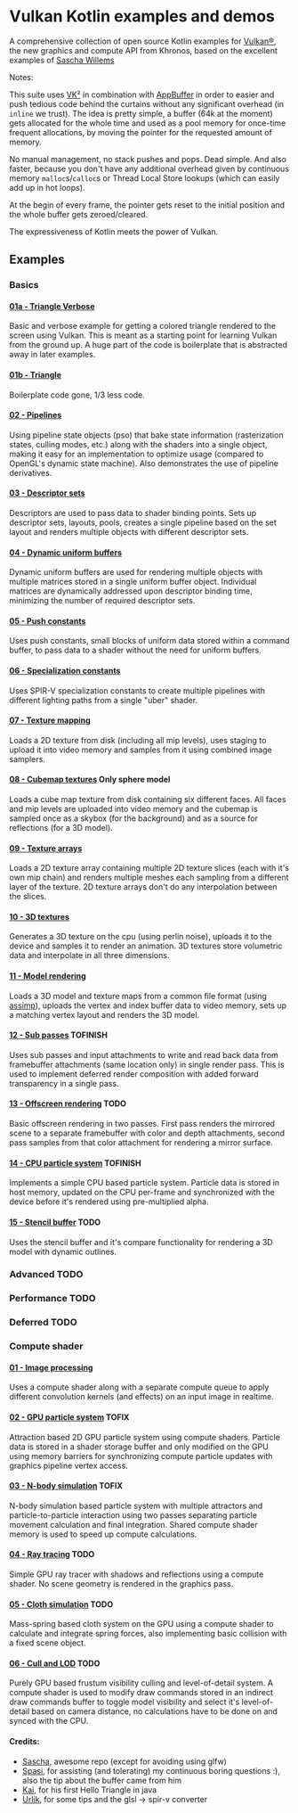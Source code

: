 # Vulkan Kotlin examples and demos

A comprehensive collection of open source Kotlin examples for [Vulkan®](https://www.khronos.org/vulkan/), the new graphics and compute API from Khronos, based on the excellent examples of [Sascha Willems](https://github.com/SaschaWillems/Vulkan)

Notes:

This suite uses [VK²](https://github.com/kotlin-graphics/vkk) in combination with [AppBuffer](https://github.com/kotlin-graphics/appBuffer) in order to easier and push tedious code behind the curtains without any significant overhead (in `inline` we trust). The idea is pretty simple, a buffer (64k at the moment) gets allocated for the whole time and used as a pool memory for once-time frequent allocations, by moving the pointer for the requested amount of memory. 

No manual management, no stack pushes and pops. Dead simple. And also faster, because you don't have any additional overhead given by continuous memory `malloc`s/`calloc`s or Thread Local Store lookups (which can easily add up in hot loops).

At the begin of every frame, the pointer gets reset to the initial position and the whole buffer gets zeroed/cleared.

The expressiveness of Kotlin meets the power of Vulkan.

## Examples

### Basics

#### [01a - Triangle Verbose](src/main/kotlin/vulkan/basics/01a%20Triangle%20Verbose.kt)
Basic and verbose example for getting a colored triangle rendered to the screen using Vulkan. This is meant as a starting point for learning Vulkan from the ground up. A huge part of the code is boilerplate that is abstracted away in later examples.

#### [01b - Triangle](src/main/kotlin/vulkan/basics/01b%20Triangle.kt)
Boilerplate code gone, 1/3 less code.

#### [02 - Pipelines](src/main/kotlin/vulkan/basics/02%20Pipelines.kt)

Using pipeline state objects (pso) that bake state information (rasterization states, culling modes, etc.) along with the shaders into a single object, making it easy for an implementation to optimize usage (compared to OpenGL's dynamic state machine). Also demonstrates the use of pipeline derivatives.

#### [03 - Descriptor sets](src/main/kotlin/vulkan/basics/03%20Descriptor%20Sets.kt)

Descriptors are used to pass data to shader binding points. Sets up descriptor sets, layouts, pools, creates a single pipeline based on the set layout and renders multiple objects with different descriptor sets.

#### [04 - Dynamic uniform buffers](src/main/kotlin/vulkan/basics/04%20Dynamic%20Uniform%20Buffers.kt)

Dynamic uniform buffers are used for rendering multiple objects with multiple matrices stored in a single uniform buffer object. Individual matrices are dynamically addressed upon descriptor binding time, minimizing the number of required descriptor sets.

#### [05 - Push constants](src/main/kotlin/vulkan/basics/05%20Push%20Constants.kt)

Uses push constants, small blocks of uniform data stored within a command buffer, to pass data to a shader without the need for uniform buffers.

#### [06 - Specialization constants](src/main/kotlin/vulkan/basics/06%20Specialization%20Constants.kt)

Uses SPIR-V specialization constants to create multiple pipelines with different lighting paths from a single "uber" shader.

#### [07 - Texture mapping](src/main/kotlin/vulkan/basics/07%20Texture.kt)

Loads a 2D texture from disk (including all mip levels), uses staging to upload it into video memory and samples from it using combined image samplers.

#### [08 - Cubemap textures](src/main/kotlin/vulkan/basics/08%20Texture%20Cubemap.kt) Only sphere model

Loads a cube map texture from disk containing six different faces. All faces and mip levels are uploaded into video memory and the cubemap is sampled once as a skybox (for the background) and as a source for reflections (for a 3D model).

#### [09 - Texture arrays](src/main/kotlin/vulkan/basics/09%20Texture%20Array.kt)

Loads a 2D texture array containing multiple 2D texture slices (each with it's own mip chain) and renders multiple meshes each sampling from a different layer of the texture. 2D texture arrays don't do any interpolation between the slices.

#### [10 - 3D textures](src/main/kotlin/vulkan/basics/10%20Texture%203d.kt)

Generates a 3D texture on the cpu (using perlin noise), uploads it to the device and samples it to render an animation. 3D textures store volumetric data and interpolate in all three dimensions.

#### [11 - Model rendering](src/main/kotlin/vulkan/basics/11%20Model%20Rendering.kt)

Loads a 3D model and texture maps from a common file format (using [assimp](https://github.com/assimp/assimp)), uploads the vertex and index buffer data to video memory, sets up a matching vertex layout and renders the 3D model.

#### [12 - Sub passes](examples/subpasses/) TOFINISH

Uses sub passes and input attachments to write and read back data from framebuffer attachments (same location only) in single render pass. This is used to implement deferred render composition with added forward transparency in a single pass. 

#### [13 - Offscreen rendering](src/main/kotlin/vulkan/basics/13%20Offscreen%20Rendering.kt) TODO

Basic offscreen rendering in two passes. First pass renders the mirrored scene to a separate framebuffer with color and depth attachments, second pass samples from that color attachment for rendering a mirror surface.

#### [14 - CPU particle system](examples/particlefire/) TOFINISH

Implements a simple CPU based particle system. Particle data is stored in host memory, updated on the CPU per-frame and synchronized with the device before it's rendered using pre-multiplied alpha.

#### [15 - Stencil buffer](examples/stencilbuffer/) TODO

Uses the stencil buffer and it's compare functionality for rendering a 3D model with dynamic outlines.


### Advanced TODO

### Performance TODO

### Deferred TODO

### Compute shader

#### [01 - Image processing](src/main/kotlin/vulkan/computeShader/01%20Image%20Processing.kt)

Uses a compute shader along with a separate compute queue to apply different convolution kernels (and effects) on an input image in realtime.

#### [02 - GPU particle system](examples/computeparticles/) TOFIX

Attraction based 2D GPU particle system using compute shaders. Particle data is stored in a shader storage buffer and only modified on the GPU using memory barriers for synchronizing compute particle updates with graphics pipeline vertex access.

#### [03 - N-body simulation](examples/computenbody/) TOFIX

N-body simulation based particle system with multiple attractors and particle-to-particle interaction using two passes separating particle movement calculation and final integration. Shared compute shader memory is used to speed up compute calculations.

#### [04 - Ray tracing](examples/raytracing/) TODO

Simple GPU ray tracer with shadows and reflections using a compute shader. No scene geometry is rendered in the graphics pass.

#### [05 - Cloth simulation](examples/computecloth/) TODO

Mass-spring based cloth system on the GPU using a compute shader to calculate and integrate spring forces, also implementing basic collision with a fixed scene object.

#### [06 - Cull and LOD](examples/computecullandlod/) TODO

Purely GPU based frustum visibility culling and level-of-detail system. A compute shader is used to modify draw commands stored in an indirect draw commands buffer to toggle model visibility and select it's level-of-detail based on camera distance, no calculations have to be done on and synced with the CPU.



#### Credits:

- [Sascha](https://github.com/SaschaWillems), awesome repo (except for avoiding using glfw)
- [Spasi](https://github.com/Spasi), for assisting (and tolerating) my continuous boring questions :), also the tip about the buffer came from him 
- [Kai](https://github.com/httpdigest), for his first Hello Triangle in java
- [Urlik](https://github.com/skalarproduktraum), for some tips and the glsl -> spir-v converter
